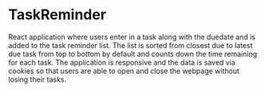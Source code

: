 # TaskReminder

React application where users enter in a task along with the duedate and is added to the task reminder list. The list is sorted from closest due to latest due task from top to bottom by default and counts down the time remaining for each task. The application is responsive and the data is saved via cookies so that users are able to open and close the webpage without losing their tasks.
